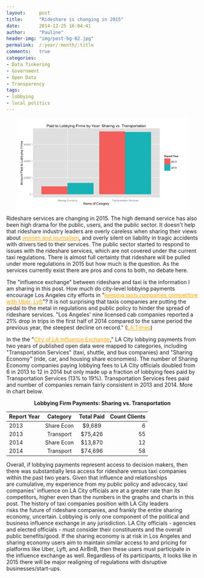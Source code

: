 ```yaml
---
layout:     post
title:      "Rideshare is changing in 2015"
date:       2014-12-25 16:04:41
author:     "Pauline"
header-img: "img/post-bg-02.jpg"
permalink:  /:year/:month/:title
comments:	true
categories:
- Data Tinkering
- Government
- Open Data
- Transparency
tags:
- lobbying
- local politics
---
```

<p align="center"><img style="float: center;" src="/img/LACity_Lobbying_Cat_SEvTS.png" width="450"/></p>

<p>Rideshare services are changing in 2015. The high demand service has also been high drama for the public, users, and the public sector. It doesn't help that rideshare industry leaders are overly careless when sharing their views about <a style="color:orange" href="http://www.theguardian.com/commentisfree/2014/nov/18/uber-woman-problem">women and journalism</a>, and overly silent on liability in tragic accidents with drivers tied to their services. The public sector started to respond to issues with the rideshare services, which are not covered under the current taxi regulations. There is almost full certainty that rideshare will be pulled under more regulations in 2015 but how much is the question. As the services currently exist there are pros and cons to both, no debate here.</p>
<p>The "influence exchange" between rideshare and taxi is the information I am sharing in this post. How much do city-level lobbying payments encourage Los Angeles city efforts in "<a style="color:orange" href="http://www.latimes.com/local/california/la-me-california-commute-20141223-story.html">keeping taxis companies competitive with Uber, Lyft</a>"? It is not surprising that taxis companies are putting the pedal to the metal in regulations and public policy to hinder the spread of rideshare services. "Los Angeles' nine licensed cab companies reported a 21% drop in trips in the first half of 2014 compared to the same period the previous year, the steepest decline on record." (<a style="color:orange" href="Los%20Angeles' nine licensed cab companies reported a 21% drop in trips in the first half of 2014 compared to the same period the previous year, the steepest decline on record.">LA Times</a>)</p>
<p>In the the "<a style="color:orange" href="http://www.whenthereisdata.com/2014/12/la-influence-exchange/">City of LA Influence Exchange</a>," LA City lobbying payments from two years of published open data were mapped to categories, including "Transportation Services" (taxi, shuttle, and bus companies) and "Sharing Economy" (ride, car, and housing share economies). The number of Sharing Economy companies paying lobbying fees to LA City officials doubled from 6 in 2013 to 12 in 2014 but only made up a fraction of lobbying fees paid by Transportation Services (13% to 19%). Transportation Services fees paid and number of companies remain fairly consistent in 2013 and 2014. More in chart below.</p>

<p align="center"><b>Lobbying Firm Payments: Sharing vs. Transportation</b></p>

| Report Year  | Category | Total Paid  | Count Clients |
|:--------|:--------:|:-------:|-------:|
| 2013   | Share Econ| $9,689   | 6  |
| 2013   | Transport | $75,426 | 55   |
| 2014   | Share Econ| $13,870   | 12 |
| 2014   | Transport | $74,696   | 58 |

<p>Overall, if lobbying payments represent access to decision makers, then there was substantially less access for rideshare versus taxi companies within the past two years. Given that influence and relationships are cumulative, my experience from my public policy and advocacy, taxi companies' influence on LA City officials are at a greater rate than its competitors, higher even than the numbers in the graphs and charts in this post. The history of taxi companies position with LA City leaders risks the future of rideshare companies, and frankly the entire sharing economy, uncertain. Lobbying is only one component of the political and business influence exchange in any jurisdiction. LA City officials - agencies and elected officials - must consider their constituents and the overall public benefits/good. If the sharing economy is at risk in Los Angeles and sharing economy users aim to maintain similar access to and pricing for platforms like Uber, Lyft, and AirBnB, then these users must participate in the influence exchange as well. Regardless of its participants, it looks like in 2015 there will be major realigning of regulations with disruptive businesses/start-ups.</p>